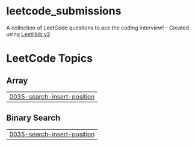 # leetcode_submissions
A collection of LeetCode questions to ace the coding interview! - Created using [LeetHub v2](https://github.com/arunbhardwaj/LeetHub-2.0)

<!---LeetCode Topics Start-->
# LeetCode Topics
## Array
|  |
| ------- |
| [0035-search-insert-position](https://github.com/rahulj1026/leetcode_submissions/tree/master/0035-search-insert-position) |
## Binary Search
|  |
| ------- |
| [0035-search-insert-position](https://github.com/rahulj1026/leetcode_submissions/tree/master/0035-search-insert-position) |
<!---LeetCode Topics End-->